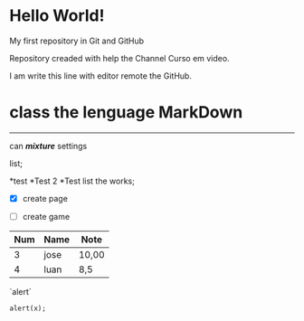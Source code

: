 # Hello World!
 My first repository in Git and GitHub

 Repository creaded with help the Channel Curso em video.
 
 I am write this line with editor remote the GitHub.
# class the lenguage MarkDown
---
can  _**mixture**_ settings

list;

*test
*Test 2
*Test
list the works;

- [x] create page
- [ ] create game 


Num | Name | Note
---|---|---
3 | jose | 10,00
4 | luan | 8,5

 `alert´
 
 ``` 
 alert(x);
 
 ```
